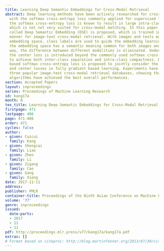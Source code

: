 ```yaml
---
title: Learning Deep Semantic Embeddings for Cross-Modal Retrieval
abstract: Deep learning methods have been actively researched for cross-modal retrieval,
  with the softmax cross-entropy loss commonly applied for supervised learning. However,
  the softmax cross-entropy loss is known to result in large intra-class variances,
  which is not not very suited for cross-modal matching. In this paper, a deep architecture
  called Deep Semantic Embedding (DSE) is proposed, which is trained in an end-to-end
  manner for image-text cross-modal retrieval. With images and texts mapped to a feature
  embedding space, class labels are used to guide the embedding learning, so that
  the embedding space has a semantic meaning common for both images and texts. This
  way, the difference between different modalities is eliminated. Under this framework,
  the center loss is introduced beyond the commonly used softmax cross-entropy loss
  to achieve both inter-class separation and intra-class compactness. Besides, a distance
  based softmax cross-entropy loss is proposed to jointly consider the softmax cross-entropy
  and center losses in fully gradient based learning. Experiments have been done on
  three popular image-text cross-modal retrieval databases, showing that the proposed
  algorithms have achieved the best overall performances.
section: Accepted Papers
layout: inproceedings
series: Proceedings of Machine Learning Research
id: kang17a
month: 0
tex_title: Learning Deep Semantic Embeddings for Cross-Modal Retrieval
firstpage: 471
lastpage: 486
page: 471-486
order: 471
cycles: false
author:
- given: Cuicui
  family: Kang
- given: Shengcai
  family: Liao
- given: Zhen
  family: Li
- given: Zigang
  family: Cao
- given: Gang
  family: Xiong
date: 2017-11-11
address: 
publisher: PMLR
container-title: Proceedings of the Ninth Asian Conference on Machine Learning
volume: '77'
genre: inproceedings
issued:
  date-parts:
  - 2017
  - 11
  - 11
pdf: http://proceedings.mlr.press/v77/kang17a/kang17a.pdf
extras: []
# Format based on citeproc: http://blog.martinfenner.org/2013/07/30/citeproc-yaml-for-bibliographies/
---
```


